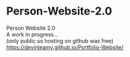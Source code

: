 # Person-Website-2.0
Person Website 2.0 <br/>
A work in progress... <br/>
(only public so hosting on github was free) <br/>
https://devinleamy.github.io/Portfolio-Website/ 
